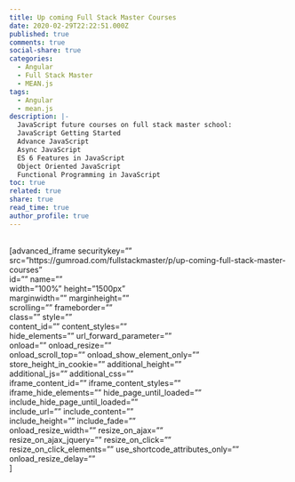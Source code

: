 ```yaml
---
title: Up coming Full Stack Master Courses
date: 2020-02-29T22:22:51.000Z
published: true
comments: true
social-share: true
categories:
  - Angular
  - Full Stack Master
  - MEAN.js
tags:
  - Angular
  - mean.js
description: |-
  JavaScript future courses on full stack master school: 
  JavaScript Getting Started
  Advance JavaScript
  Async JavaScript
  ES 6 Features in JavaScript
  Object Oriented JavaScript
  Functional Programming in JavaScript
toc: true
related: true
share: true
read_time: true
author_profile: true
---
```


<p><!-- wp:html --><br />
[advanced_iframe securitykey=”” src=”https://gumroad.com/fullstackmaster/p/up-coming-full-stack-master-courses”<br />
id=”” name=””<br />
width=”100%” height=”1500px”<br />
marginwidth=”” marginheight=””<br />
scrolling=”” frameborder=””<br />
class=”” style=””<br />
content_id=”” content_styles=””<br />
hide_elements=”” url_forward_parameter=””<br />
onload=”” onload_resize=””<br />
onload_scroll_top=”” onload_show_element_only=””<br />
store_height_in_cookie=”” additional_height=””<br />
additional_js=”” additional_css=””<br />
iframe_content_id=”” iframe_content_styles=””<br />
iframe_hide_elements=”” hide_page_until_loaded=””<br />
include_hide_page_until_loaded=””<br />
include_url=”” include_content=””<br />
include_height=”” include_fade=””<br />
onload_resize_width=”” resize_on_ajax=””<br />
resize_on_ajax_jquery=”” resize_on_click=””<br />
resize_on_click_elements=”” use_shortcode_attributes_only=””<br />
onload_resize_delay=””<br />
]<br />
<!-- /wp:html --></p>
